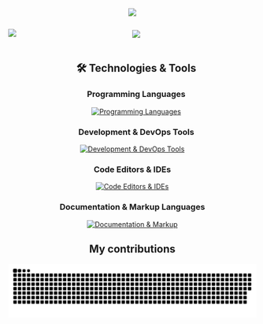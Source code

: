 <h1 align="center">
    <img src="https://readme-typing-svg.herokuapp.com/?font=Roboto&color=7aa2f7&size=35&center=true&vCenter=true&width=500&height=70&duration=4000&lines=Hi,+I'm+Florian+Ariașu+👋;+Welcome+to+my+GitHub+profile!;" />
</h1>

<div align="center">
    <a href="https://github.com/florian-ariasu/github-readme-stats">
    <img height=200 align="left" src="https://github-readme-stats.vercel.app/api?username=florian-ariasu&show_icons=true&theme=tokyonight" /> 
    </a>
<div>
<div align="center">
    <a href="https://github.com/florian-ariasu/convoychat">
      <img height=200 align="center" src="https://github-readme-stats.vercel.app/api/top-langs?username=florian-ariasu&layout=compact&langs_count=8&theme=tokyonight" />
    </a>
</div>
<br>

<h2 align="center">🛠️ Technologies & Tools</h2>

<div align="center">

### Programming Languages
[![Programming Languages](https://skillicons.dev/icons?i=c,cpp,java,lua&theme=dark)](https://skillicons.dev)

### Development & DevOps Tools
[![Development & DevOps Tools](https://skillicons.dev/icons?i=git,github,gitlab,docker,linux,bash,githubactions,regex&theme=dark)](https://skillicons.dev)

### Code Editors & IDEs
[![Code Editors & IDEs](https://skillicons.dev/icons?i=neovim,idea,clion,vscode&theme=dark)](https://skillicons.dev)

### Documentation & Markup Languages
[![Documentation & Markup](https://skillicons.dev/icons?i=md&theme=dark)](https://skillicons.dev)

</div>

<h2 align=center>My contributions</h2>

<div align="center">
    
  ![snake gif](https://github.com/florian-ariasu/florian-ariasu/blob/output/github-snake-dark.svg)
</div>
